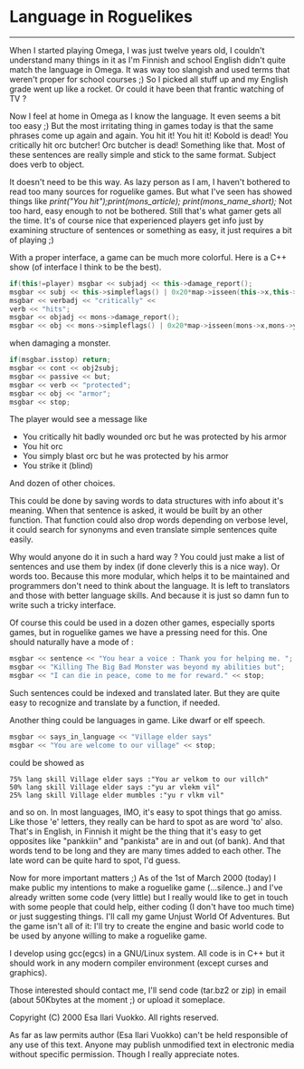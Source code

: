 # Language in Roguelikes

---

When I started playing Omega, I was just twelve years old, I couldn't understand many things in it as I'm Finnish and school English didn't quite match the language in Omega. It was way too slangish and used terms that weren't proper for school courses ;) So I picked all stuff up and my English grade went up like a rocket. Or could it have been that frantic watching of TV ?

Now I feel at home in Omega as I know the language. It even seems a bit too easy ;) But the most irritating thing in games today is that the same phrases come up again and again. You hit it! You hit it! Kobold is dead! You critically hit orc butcher! Orc butcher is dead! Something like that. Most of these sentences are really simple and stick to the same format. Subject does verb to object.

It doesn't need to be this way. As lazy person as I am, I haven't bothered to read too many sources for roguelike games. But what I've seen has showed things like _print("You hit");print(mons_article); print(mons_name_short);_ Not too hard, easy enough to not be bothered. Still that's what gamer gets all the time. It's of course nice that experienced players get info just by examining structure of sentences or something as easy, it just requires a bit of playing ;)

With a proper interface, a game can be much more colorful. Here is a C++ show (of interface I think to be the best).

```c++
if(this!=player) msgbar << subjadj << this->damage_report();
msgbar << subj << this->simpleflags() | 0x20*map->isseen(this->x,this->y);
msgbar << verbadj << "critically" <<
verb << "hits";
msgbar << objadj << mons->damage_report();
msgbar << obj << mons->simpleflags() | 0x20*map->isseen(mons->x,mons->y);
```

when damaging a monster.

```c++
if(msgbar.isstop) return;
msgbar << cont << obj2subj;
msgbar << passive << but;
msgbar << verb << "protected";
msgbar << obj << "armor";
msgbar << stop;
```

The player would see a message like

- You critically hit badly wounded orc but he was protected by his armor
- You hit orc
- You simply blast orc but he was protected by his armor
- You strike it (blind)

And dozen of other choices.

This could be done by saving words to data structures with info about it's meaning. When that sentence is asked, it would be built by an other function. That function could also drop words depending on verbose level, it could search for synonyms and even translate simple sentences quite easily.

Why would anyone do it in such a hard way ? You could just make a list of sentences and use them by index (if done cleverly this is a nice way). Or words too. Because this more modular, which helps it to be maintained and programmers don't need to think about the language. It is left to translators and those with better language skills. And because it is just so damn fun to write such a tricky interface.

Of course this could be used in a dozen other games, especially sports games, but in roguelike games we have a pressing need for this. One should naturally have a mode of :

```c++
msgbar << sentence << "You hear a voice : Thank you for helping me. ";
msgbar << "Killing The Big Bad Monster was beyond my abilities but";
msgbar << "I can die in peace, come to me for reward." << stop;
```

Such sentences could be indexed and translated later. But they are quite easy to recognize and translate by a function, if needed.

Another thing could be languages in game. Like dwarf or elf speech.

```c++
msgbar << says_in_language << "Village elder says"
msgbar << "You are welcome to our village" << stop;
```

could be showed as

```text
75% lang skill Village elder says :"You ar velkom to our villch"
50% lang skill Village elder says :"yu ar vlekm vil"
25% lang skill Village elder mumbles :"yu r vlkm vil"
```

and so on. In most languages, IMO, it's easy to spot things that go amiss. Like those 'e' letters, they really can be hard to spot as are word 'to' also. That's in English, in Finnish it might be the thing that it's easy to get opposites like "pankkiin" and "pankista" are in and out (of bank). And that words tend to be long and they are many times added to each other. The late word can be quite hard to spot, I'd guess.

Now for more important matters ;) As of the 1st of March 2000 (today) I make public my intentions to make a roguelike game (...silence..) and I've already written some code (very little) but I really would like to get in touch with some people that could help, either coding (I don't have too much time) or just suggesting things. I'll call my game Unjust World Of Adventures. But the game isn't all of it: I'll try to create the engine and basic world code to be used by anyone willing to make a roguelike game.

I develop using gcc(egcs) in a GNU/Linux system. All code is in C++ but it should work in any modern compiler environment (except curses and graphics).

Those interested should contact me, I'll send code (tar.bz2 or zip) in email (about 50Kbytes at the moment ;) or upload it someplace.

Copyright (C) 2000 Esa Ilari Vuokko. All rights reserved.

As far as law permits author (Esa Ilari Vuokko) can't be held responsible of any use of this text. Anyone may publish unmodified text in electronic media without specific permission. Though I really appreciate notes.
